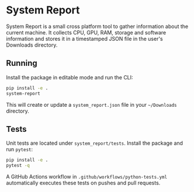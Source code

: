 # System Report

System Report is a small cross platform tool to gather information about the
current machine. It collects CPU, GPU, RAM, storage and software information 
and stores it in a timestamped JSON file in the user's Downloads directory.

## Running

Install the package in editable mode and run the CLI:

```bash
pip install -e .
system-report
```

This will create or update a `system_report.json` file in your `~/Downloads`
directory.

## Tests

Unit tests are located under `system_report/tests`. Install the package and run
`pytest`:

```bash
pip install -e .
pytest -q
```

A GitHub Actions workflow in `.github/workflows/python-tests.yml` automatically
executes these tests on pushes and pull requests.

